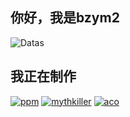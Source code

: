 ## 你好，我是bzym2

![Datas](https://proxy.bzym.fun/https://github-readme-stats.vercel.app/api?username=bzym2)</br>

## 我正在制作

[![ppm](https://proxy.bzym.fun/https://github-readme-stats.vercel.app/api/pin/?username=stevesuk0&repo=ppm)](https://github.com/stevesuk/ppm)
[![mythkiller](https://proxy.bzym.fun/https://github-readme-stats.vercel.app/api/pin/?username=bzym2&repo=mythkiller-reborn)]([https://github.com/stevesuk/ppm](https://github.com/bzym2/mythkiller-reborn))
[![aco](https://proxy.bzym.fun/https://github-readme-stats.vercel.app/api/pin/?username=bzym2&repo=AdvancedChatOptimizer)]([https://github.com/stevesuk/ppm](https://github.com/bzym2/AdvancedChatOptimizer))
<!---
bzym2/bzym2 is a ✨ special ✨ repository because its `README.md` (this file) appears on your GitHub profile.
You can click the Preview link to take a look at your changes.
--->
